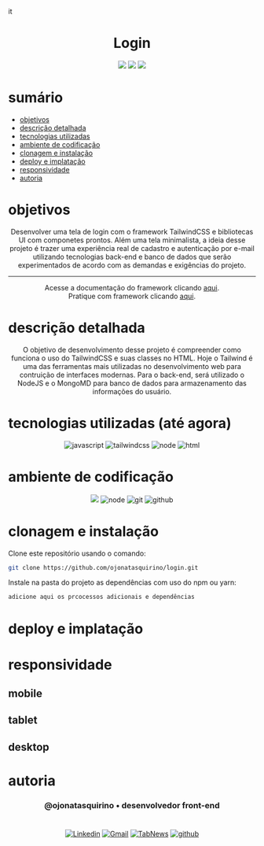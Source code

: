 it

<h1 align="center"> Login </h1>

[comment]: <> (Adicione o seu usuário  e o nome do repositório)

<p align="center">
  <image
  src="https://img.shields.io/github/languages/count/ojonatasquirino/login"
  />
  <image
  src="https://img.shields.io/github/languages/top/ojonatasquirino/login"
  />
  <image
  src="https://img.shields.io/github/last-commit/ojonatasquirino/login"
  />

</p>

# sumário 
 
- [objetivos](#id01)
- [descrição detalhada](#id01.01)
- [tecnologias utilizadas](#id02)
- [ambiente de codificação](#id03)
- [clonagem e instalação](#id04)
- [deploy e implatação](#id05)
- [responsividade](#id06)
- [autoria](#id07)



# objetivos <a name="id01"></a>

<div  align='center'> 
  
Desenvolver uma tela de login com o framework TailwindCSS e bibliotecas UI com componetes prontos. Além uma tela minimalista, a ideia desse projeto é trazer uma experiência real de cadastro e autenticação por e-mail utilizando tecnologias back-end e banco de dados que serão experimentados de acordo com as demandas e exigências do projeto.
<hr>

Acesse a documentação do framework clicando <a href='https://tailwindcss.com/'> aqui</a>.<br>
Pratique com framework clicando <a href='https://play.tailwindcss.com/'> aqui</a>.




</div>


# descrição detalhada <a name="id01.01"></a>

<div  align='center'> 
O objetivo de desenvolvimento desse projeto é compreender como funciona o uso do TailwindCSS e suas classes no HTML. Hoje o Tailwind é uma das ferramentas mais utilizadas no desenvolvimento web para contruição de interfaces modernas. Para o back-end, será utilizado o NodeJS e o MongoMD para banco de dados para armazenamento das informações do usuário.
</div>


# tecnologias utilizadas (até agora) <a name="id02"></a>

<div  align='center'> 
  
![javascript](https://img.shields.io/badge/javascript-0D1117?style=for-the-badge&logo=javascript&logoColor=yellow)
![tailwindcss](https://img.shields.io/badge/tailwindcss-0D1117?style=for-the-badge&logo=tailwind-css&logoColor=blue)
![node](https://img.shields.io/badge/Nodejs-0D1117?style=for-the-badge&logo=node.js&logoColor=green)
![html](https://img.shields.io/badge/html-0D1117?style=for-the-badge&logo=html5&logoColor=red)


</div>

# ambiente de codificação <a name="id03"></a>

<div  align='center'> 

![](https://img.shields.io/badge/VSCode-0D1117?style=for-the-badge&logo=visual%20studio%20code&logoColor=blue)
![node](https://img.shields.io/badge/Nodejs-0D1117?style=for-the-badge&logo=node.js&logoColor=green)
![git](https://img.shields.io/badge/GIT-0D1117?style=for-the-badge&logo=git&logoColor=red)
![github](https://img.shields.io/badge/Github-0D1117?style=for-the-badge&logo=github&logoColor=fff)
</div>


# clonagem e instalação <a name="id04"></a>

Clone este repositório usando o comando:

```bash
git clone https://github.com/ojonatasquirino/login.git
```

Instale na pasta do projeto as dependências com uso do npm ou yarn:

```bash
adicione aqui os prcocessos adicionais e dependências 
```
[comment]: <> (Adicione o link da implatação, se houver)

# deploy e implatação  <a name="id05"></a>

[comment]: <> (Adicione o link da implatação)

# responsividade  <a name="id06"></a>

## mobile 

[comment]: <> (adicione a imagem)

## tablet

[comment]: <> (adicione a imagem)

## desktop 

[comment]: <> (adicione a imagem)

# autoria <a name="id07"></a>

[comment]: <> (Adicione seu nome e função)

<h3 align='center'> @ojonatasquirino • desenvolvedor front-end
 </h3>

#

<div  align='center'>

[![Linkedin](https://img.shields.io/badge/LinkedIn-0D1117?style=for-the-badge&logo=linkedin&logoColor=blue)](https://www.linkedin.com/in/jonatasquirino/)
<a href = "mailto:quirinoj02@gmail.com">
![Gmail](https://img.shields.io/badge/Gmail-0D1117?style=for-the-badge&logo=gmail&logoColor=red)</a>
[![TabNews](https://img.shields.io/badge/tabnews-0D1117?style=for-the-badge&logo=Databricks&logoColor=fff)](https://www.tabnews.com.br/ojonatasquirino) [![github](https://img.shields.io/badge/Github-0D1117?style=for-the-badge&logo=github&logoColor=fff)](https://www.github.com/ojonatasquirino)
</div>
